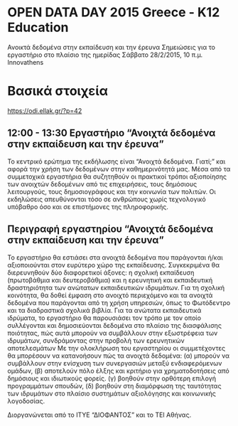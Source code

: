OPEN DATA DAY 2015 Greece - K12 Education
=========================================

Ανοικτά δεδομένα στην εκπαίδευση και την έρευνα
Σημειώσεις για το εργαστήριο στο πλαίσιο της ημερίδας
Σάββατο 28/2/2015, 10 π.μ. Innovathens


# Bασικά στοιχεία

https://odi.ellak.gr/?p=42 

## 12:00 - 13:30    Εργαστήριο “Ανοιχτά δεδομένα στην εκπαίδευση και την έρευνα”

Το κεντρικό ερώτημα της εκδήλωσης είναι “Ανοιχτά δεδομένα. Γιατί;” και αφορά την χρήση των δεδομένων στην καθημερινότητά μας. Μέσα από τα συμμετοχικά εργαστήρια θα συζητηθούν οι πρακτικοί τρόποι αξιοποίησης των ανοιχτών δεδομένων από τις επιχειρήσεις, τους δημόσιους λειτουργούς, τους δημοσιογράφους και την κοινωνία των πολιτών. 
Οι εκδηλώσεις απευθύνονται τόσο σε ανθρώπους χωρίς τεχνολογικό υπόβαθρο όσο και σε επιστήμονες της πληροφορικής.

## Περιγραφή εργαστηρίου “Ανοιχτά δεδομένα στην εκπαίδευση και την έρευνα”

Το εργαστήριο θα εστιάσει στα ανοιχτά δεδομένα που παράγονται ή/και αξιοποιούνται στον ευρύτερο χώρο της εκπαίδευσης. Συγκεκριμένα θα διερευνηθούν δύο διαφορετικοί άξονες: η σχολική εκπαίδευση (πρωτοβάθμια και δευτεροβάθμια) και η ερευνητική και εκπαιδευτική δραστηριότητα των ανώτατων εκπαιδευτικών ιδρυμάτων. Για τη σχολική κοινότητα, θα δοθεί έμφαση στο ανοιχτό περιεχόμενο και τα ανοιχτά δεδομένα που παράγονται από τη χρήση υπηρεσιών, όπως το Φωτόδεντρο και τα διαδραστικά σχολικά βιβλία. Για τα ανώτατα εκπαιδευτικά ιδρύματα, το εργαστήριο θα παρουσιάσει τον τρόπο με τον οποίο συλλέγονται και δημοσιεύονται δεδομένα στο πλαίσιο της διασφάλισης ποιότητας, πώς αυτά μπορούν να συμβάλλουν στην εξωστρέφεια των ιδρυμάτων, συνδράμοντας στην προβολή των ερευνητικών αποτελεσμάτων Με την ολοκλήρωση του εργαστηρίου οι συμμετέχοντες θα μπορέσουν να κατανοήσουν πώς τα ανοιχτά δεδομένα: (α) μπορούν να συμβάλλουν στην ενίσχυση των συνεργασιών μεταξύ ενδιαφερόμενων ομάδων, (β) αποτελούν πόλο έλξης και κριτήριο για χρηματοδοτήσεις από δημόσιους και ιδιωτικούς φορείς. (γ) βοηθούν στην ορθότερη επιλογή προγραμμάτων σπουδών, (δ) βοηθούν στη διαμόρφωση της ταυτότητας των ιδρυμάτων στο πλαίσιο συστημάτων αξιολόγησης και κοινωνικής λογοδοσίας.

Διοργανώνεται από το ΙΤΥΕ “ΔΙΟΦΑΝΤΟΣ” και το ΤΕΙ Αθήνας.
